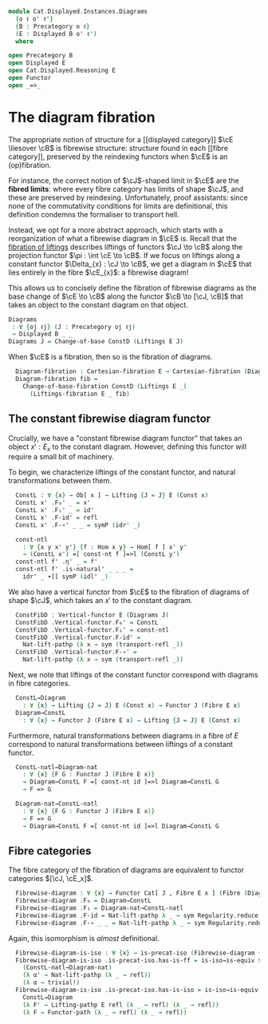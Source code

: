 <!--
```agda
open import Cat.Displayed.Instances.Pullback
open import Cat.Displayed.Instances.Lifting
open import Cat.Displayed.Cartesian
open import Cat.Functor.Equivalence
open import Cat.Displayed.Functor
open import Cat.Instances.Functor
open import Cat.Displayed.Fibre
open import Cat.Displayed.Base
open import Cat.Prelude

import Cat.Displayed.Reasoning
```
-->

```agda
module Cat.Displayed.Instances.Diagrams
  {o ℓ o' ℓ'}
  {B : Precategory o ℓ}
  (E : Displayed B o' ℓ')
  where

open Precategory B
open Displayed E
open Cat.Displayed.Reasoning E
open Functor
open _=>_
```

# The diagram fibration

The appropriate notion of structure for a [[displayed category]] $\cE
\liesover \cB$ is fibrewise structure: structure found in each [[fibre
category]], preserved by the reindexing functors when $\cE$ is an
(op)fibration.

For instance, the correct notion of $\cJ$-shaped limit in $\cE$ are the
**fibred limits**: where every fibre category has limits of shape $\cJ$,
and these are preserved by reindexing. Unfortunately, proof assistants:
since none of the commutativity conditions for limits are definitional,
this definition condemns the formaliser to transport hell.

Instead, we opt for a more abstract approach, which starts with a
reorganization of what a fibrewise diagram in $\cE$ is. Recall that the
[fibration of liftings] describes liftings of functors $\cJ \to \cB$
along the projection functor $\pi : \int \cE \to \cB$. If we focus on
liftings along a constant functor $\Delta_{x} : \cJ \to \cB$, we get a
diagram in $\cE$ that lies entirely in the fibre $\cE_{x}$: a fibrewise
diagram!

This allows us to concisely define the fibration of fibrewise diagrams
as the base change of $\cE \to \cB$ along the functor $\cB \to [\cJ,
\cB]$ that takes an object to the constant diagram on that object.

[fibration of liftings]: Cat.Displayed.Instances.Lifting.html

```agda
Diagrams
 : ∀ {oj ℓj} (J : Precategory oj ℓj)
 → Displayed B _ _
Diagrams J = Change-of-base ConstD (Liftings E J)
```

When $\cE$ is a fibration, then so is the fibration of diagrams.

<!--
```agda
module _ {oj ℓj} (J : Precategory oj ℓj) where
  private module J = Precategory J
  open Lifting
  open _=[_]=>l_
```
-->

```agda
  Diagram-fibration : Cartesian-fibration E → Cartesian-fibration (Diagrams J)
  Diagram-fibration fib =
    Change-of-base-fibration ConstD (Liftings E _)
      (Liftings-fibration E _ fib)
```

## The constant fibrewise diagram functor

Crucially, we have a "constant fibrewise diagram functor" that takes an
object $x' : E_{x}$ to the constant diagram. However, defining this
functor will require a small bit of machinery.

To begin, we characterize liftings of the constant functor, and natural
transformations between them.

```agda
  ConstL : ∀ {x} → Ob[ x ] → Lifting {J = J} E (Const x)
  ConstL x' .F₀' _ = x'
  ConstL x' .F₁' _ = id'
  ConstL x' .F-id' = refl
  ConstL x' .F-∘' _ _ = symP (idr' _)

  const-ntl
    : ∀ {x y x' y'} {f : Hom x y} → Hom[ f ] x' y'
    → (ConstL x') =[ const-nt f ]=>l (ConstL y')
  const-ntl f' .η' _ = f'
  const-ntl f' .is-natural' _ _ _ =
    idr' _ ∙[] symP (idl' _)
```

We also have a vertical functor from $\cE$ to the fibration of diagrams
of shape $\cJ$, which takes an $x'$ to the constant diagram.

```agda
  ConstFibD : Vertical-functor E (Diagrams J)
  ConstFibD .Vertical-functor.F₀' = ConstL
  ConstFibD .Vertical-functor.F₁' = const-ntl
  ConstFibD .Vertical-functor.F-id' =
    Nat-lift-pathp (λ x → sym (transport-refl _))
  ConstFibD .Vertical-functor.F-∘' =
    Nat-lift-pathp (λ x → sym (transport-refl _))
```

Next, we note that liftings of the constant functor correspond with
diagrams in fibre categories.

```agda
  ConstL→Diagram
    : ∀ {x} → Lifting {J = J} E (Const x) → Functor J (Fibre E x)
  Diagram→ConstL
    : ∀ {x} → Functor J (Fibre E x) → Lifting {J = J} E (Const x)
```

<!--
```agda
  ConstL→Diagram F' .F₀ = F' .F₀'
  ConstL→Diagram F' .F₁ = F' .F₁'
  ConstL→Diagram F' .F-id = F' .F-id'
  ConstL→Diagram F' .F-∘ f g =
    from-pathp⁻ $ cast[] {q = sym (idl _)} (F' .F-∘' f g)

  Diagram→ConstL F .F₀' = F .F₀
  Diagram→ConstL F .F₁' = F .F₁
  Diagram→ConstL F .F-id' = F .F-id
  Diagram→ConstL F .F-∘' f g =
    cast[] {p = sym (idl _)} $ to-pathp⁻ (F .F-∘ f g)
```
-->

Furthermore, natural transformations between diagrams in a fibre of $E$
correspond to natural transformations between liftings of a constant
functor.

```agda
  ConstL-natl→Diagram-nat
    : ∀ {x} {F G : Functor J (Fibre E x)}
    → Diagram→ConstL F =[ const-nt id ]=>l Diagram→ConstL G
    → F => G

  Diagram-nat→ConstL-natl
    : ∀ {x} {F G : Functor J (Fibre E x)}
    → F => G
    → Diagram→ConstL F =[ const-nt id ]=>l Diagram→ConstL G
```

<!--
```agda
  ConstL-natl→Diagram-nat α' .η = α' .η'
  ConstL-natl→Diagram-nat α' .is-natural x y f =
    ap hom[] (cast[] $ α' .is-natural' x y f)

  Diagram-nat→ConstL-natl α .η' = α .η
  Diagram-nat→ConstL-natl {F = F} {G = G} α .is-natural' x y f =
    cast[] $
      to-pathp (α .is-natural x y f)
      ∙[] symP (transport-filler (λ i → Hom[ idl id i ] _ _) (F₁ G f ∘' α .η x))
```
-->

## Fibre categories

The fibre category of the fibration of diagrams are equivalent to
functor categories $[\cJ, \cE_x]$.

```agda
  Fibrewise-diagram : ∀ {x} → Functor Cat[ J , Fibre E x ] (Fibre (Diagrams J) x)
  Fibrewise-diagram .F₀ = Diagram→ConstL
  Fibrewise-diagram .F₁ = Diagram-nat→ConstL-natl
  Fibrewise-diagram .F-id = Nat-lift-pathp λ _ → sym Regularity.reduce!
  Fibrewise-diagram .F-∘ _ _ = Nat-lift-pathp λ _ → sym Regularity.reduce!
```

Again, this isomorphism is *almost* definitional.

```agda
  Fibrewise-diagram-is-iso : ∀ {x} → is-precat-iso (Fibrewise-diagram {x})
  Fibrewise-diagram-is-iso .is-precat-iso.has-is-ff = is-iso→is-equiv $ iso
    (ConstL-natl→Diagram-nat)
    (λ α' → Nat-lift-pathp (λ _ → refl))
    (λ α → trivial!)
  Fibrewise-diagram-is-iso .is-precat-iso.has-is-iso = is-iso→is-equiv $ iso
    ConstL→Diagram
    (λ F' → Lifting-pathp E refl (λ _ → refl) (λ _ → refl))
    (λ F → Functor-path (λ _ → refl) (λ _ → refl))
```
